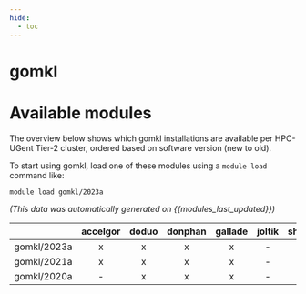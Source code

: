```yaml
---
hide:
  - toc
---
```


gomkl
=====

# Available modules


The overview below shows which gomkl installations are available per HPC-UGent Tier-2 cluster, ordered based on software version (new to old).

To start using gomkl, load one of these modules using a `module load` command like:

```shell
module load gomkl/2023a
```

*(This data was automatically generated on {{modules_last_updated}})*  

| |accelgor|doduo|donphan|gallade|joltik|shinx|skitty|
| :---: | :---: | :---: | :---: | :---: | :---: | :---: | :---: |
|gomkl/2023a|x|x|x|x|-|x|x|
|gomkl/2021a|x|x|x|x|-|-|-|
|gomkl/2020a|-|x|x|x|-|-|-|

